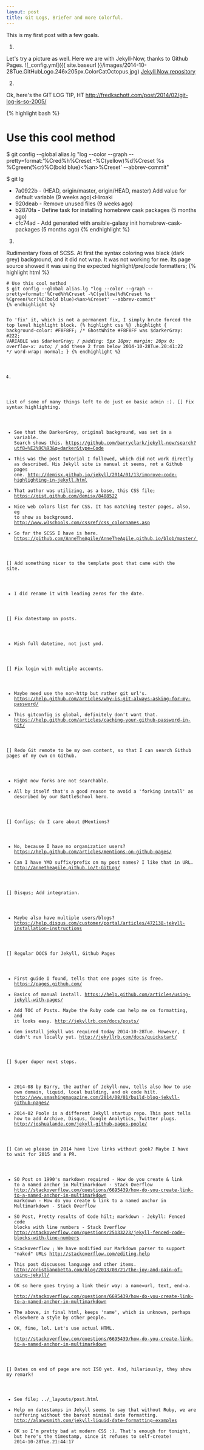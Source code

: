 ```yaml
---
layout: post
title: Git Logs, Briefer and more Colorful. 
---
```


This is my first post with a few goals. 

1.
Let's try a picture as well. Here we are with Jekyll-Now, thanks to Github Pages.
![_config.yml]({{ site.baseurl }}/images/2014-10-28Tue.GitHubLogo.246x205px.ColorCatOctopus.jpg)
 [Jekyll Now repository](https://github.com/barryclark/jekyll-now) 

2.
Ok, here's the GIT LOG TIP, HT  http://fredkschott.com/post/2014/02/git-log-is-so-2005/

{% highlight bash %}
# Use this cool method
$ git config --global alias.lg "log --color --graph --pretty=format:'%Cred%h%Creset -%C(yellow)%d%Creset %s %Cgreen(%cr)%C(bold blue)<%an>%Creset' --abbrev-commit"

$ git lg
* 7a0922b - (HEAD, origin/master, origin/HEAD, master) Add value for default variable (9 weeks ago)<Hiroaki
* 920deab - Remove unused files (9 weeks ago)<Hiroaki Nakamura>
* b2870fa - Define task for installing homebrew cask packages (5 months ago)<Hiroaki Nakamura>
* cfc74ad - Add generated with ansible-galaxy init homebrew-cask-packages (5 months ago)<Hiroaki Nakamura>
{% endhighlight  %}

3.
Rudimentary fixes of SCSS. 
At first the syntax coloring was black (dark grey) background, and it did not wrap.
It was not working for me. Its page source showed it was using the expected highlight/pre/code formatters; 
{% highlight html %}
<div class="highlight"><pre><code class="language-bash" data-lang="bash"><span class="c"># Use this cool method</span>
<span class="nv">$ </span>git config --global alias.lg <span class="s2">&quot;log --color --graph --pretty=format:&#39;%Cred%h%Creset -%C(yellow)%d%Creset %s %Cgreen(%cr)%C(bold blue)&lt;%an&gt;%Creset&#39; --abbrev-commit&quot;</span>
{% endhighlight %}

To 'fix' it, which is not a permanent fix, I simply brute forced the top level highlight block.
{% highlight css %}
.highlight {
  background-color: #F8F8FF;  /* GhostWhite #F8F8FF  was  $darkerGray: #222; VARIABLE was $darkerGray; */
  padding: 5px 10px;
  margin: 20px 0;
  overflow-x: auto; /* add these 2 from below  2014-10-28Tue.20:41:22 */
  word-wrap: normal;
}
{% endhighlight %}

4.
List of some of many things left to do just on basic admin :). 
[] Fix syntax highlighting. 
- See that the DarkerGrey, original background, was set in a variable. Search shows this. 
https://github.com/barryclark/jekyll-now/search?utf8=%E2%9C%93&q=darker&type=Code
- This was the post tutorial I followed, which did not work directly as described. His Jekyll site is manual it seems, not a Github pages one.
http://demisx.github.io/jekyll/2014/01/13/improve-code-highlighting-in-jekyll.html
- That author was utilizing, as a base, this CSS file; 
https://gist.github.com/demisx/8408522
- Nice web colors list for CSS. It has matching tester pages, also, eg to show as background.
http://www.w3schools.com/cssref/css_colornames.asp
- So far the SCSS I have is here.
https://github.com/AnneTheAgile/AnneTheAgile.github.io/blob/master/_scss/_highlights.scsshttps://github.com/AnneTheAgile/AnneTheAgile.github.io/blob/master/_scss/_highlights.scss

[] Add something nicer to the template post that came with the site. 
- I did rename it with leading zeros for the date.

[] Fix datestamp on posts.
- Wish full datetime, not just ymd.

[] Fix login with multiple accounts.
- Maybe need use the non-http but rather git url's. 
https://help.github.com/articles/why-is-git-always-asking-for-my-password/
- This gitconfig is global, definitely don't want that.
https://help.github.com/articles/caching-your-github-password-in-git/

[] Redo Git remote to be my own content, so that I can search Github pages of my own on Github. 
- Right now forks are not searchable.
- All by itself that's a good reason to avoid a 'forking install' as described by our BattleSchool hero.

[] Configs; do I care about @Mentions? 
- No, because I have no organization users?
https://help.github.com/articles/mentions-on-github-pages/
- Can I have YMD suffix/prefix on my post names? I like that in URL.
http://annetheagile.github.io/t-GitLog/


[] Disqus; Add integration.
- Maybe also have multiple users/blogs?
https://help.disqus.com/customer/portal/articles/472138-jekyll-installation-instructions

[] Regular DOCS for Jekyll, Github Pages
- First guide I found, tells that one pages site is free.
https://pages.github.com/
- Basics of manual install.
https://help.github.com/articles/using-jekyll-with-pages/
- Add TOC of Posts. Maybe the Ruby code can help me on formatting, and it looks easy.
http://jekyllrb.com/docs/posts/
- Gem install jekyll was required today 2014-10-28Tue. However, I didn't run locally yet.
http://jekyllrb.com/docs/quickstart/

[] Super duper next steps.
- 2014-08 by Barry, the author of Jekyll-now, tells also how to use own domain, liquid, local building, and ok code hilt.
http://www.smashingmagazine.com/2014/08/01/build-blog-jekyll-github-pages/
- 2014-02 Poole is a different Jekyll startup repo. This post tells how to add Archive, Disqus, Google Analytics, Twitter plugs.
http://joshualande.com/jekyll-github-pages-poole/

[] Can we please in 2014 have live links without gook? Maybe I have to wait for 2015 and a PR.
- SO Post on 1990's markdown required - How do you create & link to a named anchor in Multimarkdown - Stack Overflow
http://stackoverflow.com/questions/6695439/how-do-you-create-link-to-a-named-anchor-in-multimarkdown
markdown - How do you create & link to a named anchor in Multimarkdown - Stack Overflow
- SO Post, Pretty results of Code hilt;  markdown - Jekyll: Fenced code blocks with line numbers - Stack Overflow
http://stackoverflow.com/questions/25133223/jekyll-fenced-code-blocks-with-line-numbers
- Stackoverflow ; We have modified our Markdown parser to support "naked" URLs 
http://stackoverflow.com/editing-help
- This post discusses language and other items.
http://cristianobetta.com/blog/2013/08/21/the-joy-and-pain-of-using-jekyll/
- OK so here goes trying a link their way: a name=url, text, end-a.
<a name="http://stackoverflow.com/questions/6695439/how-do-you-create-link-to-a-named-anchor-in-multimarkdown"> http://stackoverflow.com/questions/6695439/how-do-you-create-link-to-a-named-anchor-in-multimarkdown </a>
- The above, in final html, keeps 'name', which is unknown, perhaps elsewhere a style by other people.
- OK, fine, lol. Let's use actual HTML.
<a href=" http://stackoverflow.com/questions/6695439/how-do-you-create-link-to-a-named-anchor-in-multimarkdown"> http://stackoverflow.com/questions/6695439/how-do-you-create-link-to-a-named-anchor-in-multimarkdown </a>

[] Dates on end of page are not ISO yet. And, hilariously, they show my remark!
- See file; ../_layouts/post.html
- Help on datestamps in Jekyll seems to say that without Ruby, we are suffering without the barest minimal date formatting. 
http://alanwsmith.com/jekyll-liquid-date-formatting-examples
- OK so I'm  pretty bad at modern CSS :). That's enough for tonight, but here's the timestamp, since it refuses to self-create!
2014-10-28Tue.21:44:17
